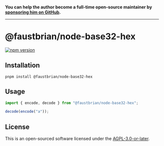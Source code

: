 **You can help the author become a full-time open-source maintainer by [sponsoring him on GitHub](https://github.com/sponsors/faustbrian).**

---

# @faustbrian/node-base32-hex

[![npm version](https://badgen.net/npm/v/@faustbrian/node-base32-hex)](https://npm.im/@faustbrian/node-base32-hex)

## Installation

```
pnpm install @faustbrian/node-base32-hex
```

## Usage

```ts
import { encode, decode } from "@faustbrian/node-base32-hex";

decode(encode("a"));
```

## License

This is an open-sourced software licensed under the [AGPL-3.0-or-later](LICENSE).
